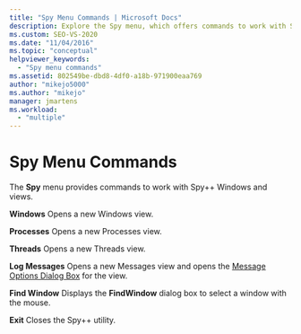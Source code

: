 ```yaml
---
title: "Spy Menu Commands | Microsoft Docs"
description: Explore the Spy menu, which offers commands to work with Spy++ windows and views. Commands available include Windows, Processes, Threads, Log Messages, and Find Window.
ms.custom: SEO-VS-2020
ms.date: "11/04/2016"
ms.topic: "conceptual"
helpviewer_keywords:
  - "Spy menu commands"
ms.assetid: 802549be-dbd8-4df0-a18b-971900eaa769
author: "mikejo5000"
ms.author: "mikejo"
manager: jmartens
ms.workload:
  - "multiple"
---
```

# Spy Menu Commands
The **Spy** menu provides commands to work with Spy++ Windows and views.

 **Windows**
 Opens a new Windows view.

 **Processes**
 Opens a new Processes view.

 **Threads**
 Opens a new Threads view.

 **Log Messages**
 Opens a new Messages view and opens the [Message Options Dialog Box](../debugger/message-options-dialog-box.md) for the view.

 **Find Window**
 Displays the **FindWindow** dialog box to select a window with the mouse.

 **Exit**
 Closes the Spy++ utility.